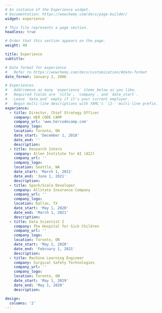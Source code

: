 ```yaml
---
# An instance of the Experience widget.
# Documentation: https://wowchemy.com/docs/page-builder/
widget: experience

# This file represents a page section.
headless: true

# Order that this section appears on the page.
weight: 40

title: Experience
subtitle:

# Date format for experience
#   Refer to https://wowchemy.com/docs/customization/#date-format
date_format: January 2, 2006

# Experiences.
#   Add/remove as many `experience` items below as you like.
#   Required fields are `title`, `company`, and `date_start`.
#   Leave `date_end` empty if it's your current employer.
#   Begin multi-line descriptions with YAML's `|2-` multi-line prefix.
experience:
  - title: Director, Chief Strategy Officer
    company: HER CODE CAMP
    company_url: 'www.hercodecamp.com'
    company_logo: 
    location: Toronto, ON
    date_start: 'December 1, 2018'
    date_end: ''
    description:
  - title: Research Intern
    company: Allen Institute for AI (AI2)
    company_url: ''
    company_logo: 
    location: Seattle, WA
    date_start: 'March 1, 2021'
    date_end: 'June 1, 2021'
    description:
  - title: Spark/Scala Developer
    company: Allstate Insurance Company
    company_url: ''
    company_logo: 
    location: Dallas, TX
    date_start: 'May 1, 2020'
    date_end: 'March 1, 2021'
    description:
  - title: Data Scientist I
    company: The Hospital for Sick Children
    company_url: ''
    company_logo: 
    location: Toronto, ON
    date_start: 'May 1, 2020'
    date_end: 'February 1, 2021'
    description:
  - title: Machine Learning Engineer
    company: Surgical Safety Technologies
    company_url: ''
    company_logo: 
    location: Toronto, ON
    date_start: 'May 1, 2019'
    date_end: 'May 1, 2020'
    description:

design:
  columns: '2'
---
```

